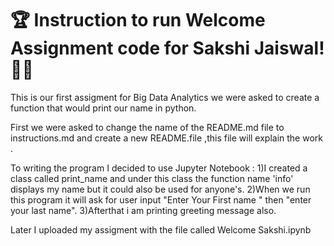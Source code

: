 #  :trophy: Instruction to run Welcome Assignment code for Sakshi Jaiswal!:girl::icecream:

This is our first assigment for Big Data Analytics we were asked to create a function that would print our name in python.

First we were asked to change the name of the README.md file to instructions.md and create a new README.file ,this file will  explain the work .


To writing the program I decided to use Jupyter Notebook :
1)I created a class called print_name and under this class the function name 'info' displays my name but it could also be used for anyone's.
2)When we run this program it will ask for user input "Enter Your First name " then "enter your last name".
3)Afterthat i am printing greeting message also.

Later I uploaded my assigment with the file called Welcome Sakshi.ipynb






